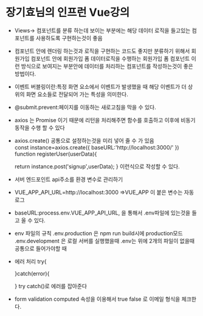 # 장기효님의 인프런 Vue강의

- Views-> 컴포넌트를 분류 하는데 보이는 부분에는 해당 데이터 로직을 들고있는 컴포넌트를 사용하도록 구현하는것이 좋음

- 컴포넌트 안에 렌더링 하는것과 로직을 구현하는 코드도 좋지만 분류하기 위해서 회원가입 컴포넌트 안에 회원가입 폼 데이터로직을 수행하는 회원가입 폼 컴포넌트
이런 방식으로 보여지는 부분안에 데이터를 처리하는 컴포넌트를 작성하는것이 좋은 방법이다.

- 이벤트 버블링이란:특정 화면 요소에서 이벤트가 발생했을 때 해당 이벤트가 더 상위의 화면 요소들로 전달되어 가는 특성을 의미한다.

- @submit.prevent:페이지를 이동하는 새로고침을 막을 수 있다.


- axios 는 Promise 이기 때문에 리턴을 처리해주면 함수를 호출하고 이후에 비동기 동작을 수행 할 수 있다  

- axios.create() 공통으로 설정하는것을 미리 넣어 줄 수 가 있음   
    const instance=axios.create({
    baseURL:'http://localhost:3000/'
})  function registerUser(userData){

   return  instance.post('signup',userData);
}
이런식으로 작성할 수 있다.

- 서버 엔드포인트 api주소를 환경 변수로 관리하기
- VUE_APP_API_URL=http://localhost:3000 =>VUE_APP 이 붙은 변수는 자동 로그
-  baseURL:process.env.VUE_APP_API_URL, 을 통해서 .env파일에 있는것을 들고 올 수 있다.

- env 파일의 규칙
    .env.production 은 npm run build시에 production모드
    .env.development 은 로컬 서버를 실행했을때
    .env는 위에 2개의 파일이 없을때 공통으로 들어가야할 때


- 에러 처리 
    try{

    }catch(error){

    }
    try catch()로 에러를 잡아준다


- form validation
 computed 속성을 이용해서 true false 로 이메일 형식을 체크한다.
 
        
